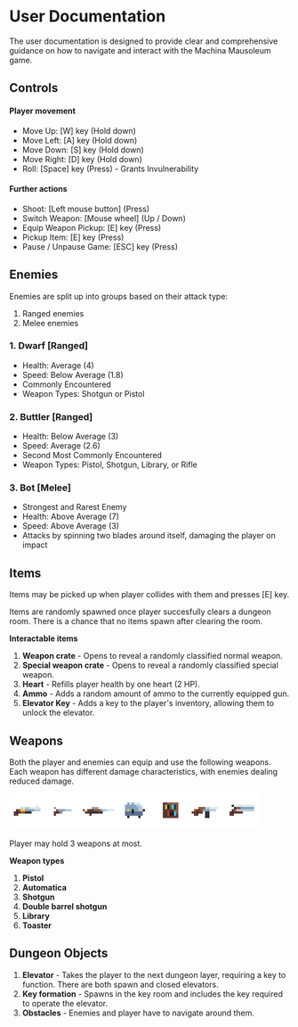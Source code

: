 # User Documentation

The user documentation is designed to provide clear and comprehensive guidance on how to navigate and interact with the Machina Mausoleum game.

## Controls

#### Player movement
- Move Up: [W] key (Hold down)
- Move Left: [A] key (Hold down)
- Move Down: [S] key (Hold down)
- Move Right: [D] key (Hold down)
- Roll: [Space] key (Press) - Grants Invulnerability

#### Further actions
- Shoot: [Left mouse button] (Press)
- Switch Weapon: [Mouse wheel] (Up / Down)
- Equip Weapon Pickup: [E] key (Press)
- Pickup Item: [E] key (Press)
- Pause / Unpause Game: [ESC] key (Press)

## Enemies
Enemies are split up into groups based on their attack type:
1. Ranged enemies
2. Melee enemies

### 1. Dwarf [Ranged]
- Health: Average (4)
- Speed: Below Average (1.8)
- Commonly Encountered
- Weapon Types: Shotgun or Pistol

### 2. Buttler [Ranged]
- Health: Below Average (3)
- Speed: Average (2.6)
- Second Most Commonly Encountered
- Weapon Types: Pistol, Shotgun, Library, or Rifle


### 3. Bot [Melee]
- Strongest and Rarest Enemy
- Health: Above Average (7)
- Speed: Above Average (3)
- Attacks by spinning two blades around itself, damaging the player on impact


## Items
Items may be picked up when player collides with them and presses [E] key.

Items are randomly spawned once player succesfully clears a dungeon room. There is a chance that no items spawn after clearing the room.

**Interactable items**
1. **Weapon crate** - Opens to reveal a randomly classified normal weapon.
2. **Special weapon crate** - Opens to reveal a randomly classified special weapon.
3. **Heart** - Refills player health by one heart (2 HP).
4. **Ammo** -  Adds a random amount of ammo to the currently equipped gun.
5. **Elevator Key** -  Adds a key to the player's inventory, allowing them to unlock the elevator.

## Weapons
Both the player and enemies can equip and use the following weapons. Each weapon has different damage characteristics, with enemies dealing reduced damage.

![Alt text](../DocumentationAssets/gunsA.png)

Player may hold 3 weapons at most.

**Weapon types**
1. **Pistol**
2. **Automatica**
3. **Shotgun**
4. **Double barrel shotgun**
5. **Library**
6. **Toaster**

## Dungeon Objects
1. **Elevator** - Takes the player to the next dungeon layer, requiring a key to function. There are both spawn and closed elevators.
2. **Key formation** - Spawns in the key room and includes the key required to operate the elevator.
3. **Obstacles** - Enemies and player have to navigate around them.
